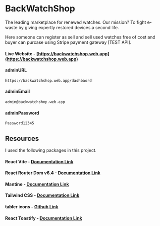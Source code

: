 # BackWatchShop
The leading marketplace for renewed watches. Our mission? To fight e-waste by giving expertly restored devices a second life.

Here someone can register as sell and sell used watches free of cost and buyer can purcase using Stripe payment gateway [TEST API].

#### Live Website - [https://backwatchshop.web.app](https://backwatchshop.web.app)

#### adminURL
```
https://backwatchshop.web.app/dashbaord
```
#### adminEmail
```
admin@backwatchshop.web.app
```
#### adminPassword
```
Password12345
```

## Resources
I used the following packages in this project.

#### React Vite - [Documentation Link](https://vitejs.dev/guide)

#### React Router Dom v6.4 - [Documentation Link](https://reactrouter.com/en/main/start/overview)

#### Mantine - [Documentation Link](https://mantine.dev/pages/getting-started)

#### Tailwind CSS - [Documentation Link](https://tailwindcss.com/docs)

#### tabler icons - [Github Link](https://github.com/tabler/tabler-icons)

#### React Toastify - [Documentation Link](https://fkhadra.github.io/react-toastify/introduction)